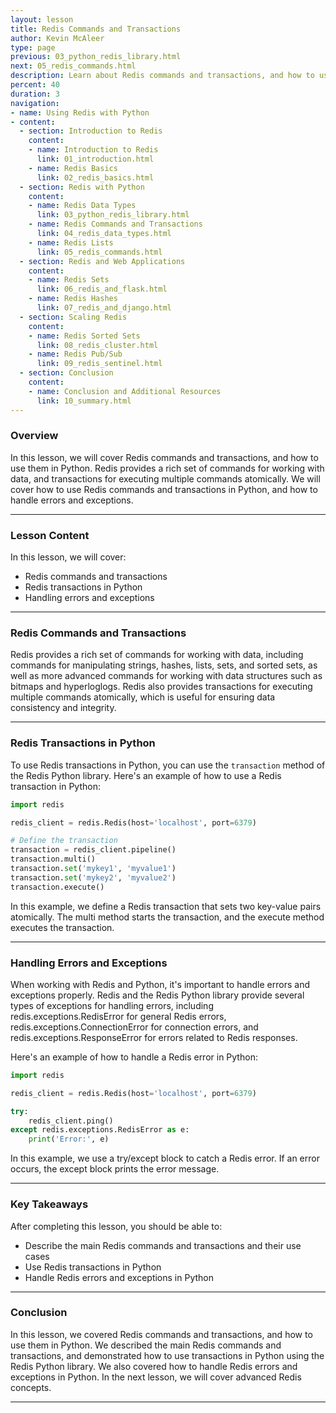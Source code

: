 ```yaml
---
layout: lesson
title: Redis Commands and Transactions
author: Kevin McAleer
type: page
previous: 03_python_redis_library.html
next: 05_redis_commands.html
description: Learn about Redis commands and transactions, and how to use them in Python.
percent: 40
duration: 3
navigation:
- name: Using Redis with Python
- content:
  - section: Introduction to Redis
    content:
    - name: Introduction to Redis
      link: 01_introduction.html
    - name: Redis Basics
      link: 02_redis_basics.html
  - section: Redis with Python
    content:
    - name: Redis Data Types
      link: 03_python_redis_library.html
    - name: Redis Commands and Transactions
      link: 04_redis_data_types.html
    - name: Redis Lists
      link: 05_redis_commands.html
  - section: Redis and Web Applications
    content:
    - name: Redis Sets
      link: 06_redis_and_flask.html
    - name: Redis Hashes
      link: 07_redis_and_django.html
  - section: Scaling Redis
    content:
    - name: Redis Sorted Sets
      link: 08_redis_cluster.html
    - name: Redis Pub/Sub
      link: 09_redis_sentinel.html
  - section: Conclusion
    content:
    - name: Conclusion and Additional Resources
      link: 10_summary.html
---
```



<!-- ![Cover photo of Redis commands and transactions](assets/redis-commands.jpg){:class="cover"} -->

### Overview

In this lesson, we will cover Redis commands and transactions, and how to use them in Python. Redis provides a rich set of commands for working with data, and transactions for executing multiple commands atomically. We will cover how to use Redis commands and transactions in Python, and how to handle errors and exceptions.

---

### Lesson Content

In this lesson, we will cover:

* Redis commands and transactions
* Redis transactions in Python
* Handling errors and exceptions

---

### Redis Commands and Transactions

Redis provides a rich set of commands for working with data, including commands for manipulating strings, hashes, lists, sets, and sorted sets, as well as more advanced commands for working with data structures such as bitmaps and hyperloglogs. Redis also provides transactions for executing multiple commands atomically, which is useful for ensuring data consistency and integrity.

---

### Redis Transactions in Python

To use Redis transactions in Python, you can use the `transaction` method of the Redis Python library. Here's an example of how to use a Redis transaction in Python:

```python
import redis

redis_client = redis.Redis(host='localhost', port=6379)

# Define the transaction
transaction = redis_client.pipeline()
transaction.multi()
transaction.set('mykey1', 'myvalue1')
transaction.set('mykey2', 'myvalue2')
transaction.execute()
```

In this example, we define a Redis transaction that sets two key-value pairs atomically. The multi method starts the transaction, and the execute method executes the transaction.

---

### Handling Errors and Exceptions

When working with Redis and Python, it's important to handle errors and exceptions properly. Redis and the Redis Python library provide several types of exceptions for handling errors, including redis.exceptions.RedisError for general Redis errors, redis.exceptions.ConnectionError for connection errors, and redis.exceptions.ResponseError for errors related to Redis responses.

Here's an example of how to handle a Redis error in Python:

```python
import redis

redis_client = redis.Redis(host='localhost', port=6379)

try:
    redis_client.ping()
except redis.exceptions.RedisError as e:
    print('Error:', e)
```

In this example, we use a try/except block to catch a Redis error. If an error occurs, the except block prints the error message.

---

### Key Takeaways

After completing this lesson, you should be able to:

* Describe the main Redis commands and transactions and their use cases
* Use Redis transactions in Python
* Handle Redis errors and exceptions in Python

---

### Conclusion

In this lesson, we covered Redis commands and transactions, and how to use them in Python. We described the main Redis commands and transactions, and demonstrated how to use transactions in Python using the Redis Python library. We also covered how to handle Redis errors and exceptions in Python. In the next lesson, we will cover advanced Redis concepts.

---

